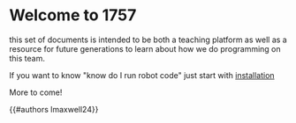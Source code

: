 # Welcome to 1757
this set of documents is intended to be both a teaching platform as well as a resource for future generations to learn about how we do programming on this team.

If you want to know "know do I run robot code" just start with [installation](./installation.md)

More to come! 

{{#authors lmaxwell24}}